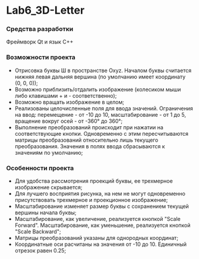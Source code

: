 # Lab6_3D-Letter
### Средства разработки
Фреймворк Qt и язык C++
### Возможности проекта
* Отрисовка буквы Ш в пространстве Oxyz. Началом буквы считается нижняя левая дальняя вершина (по умолчанию имеет координату (0, 0, 0));
* Возможно приблизить/отдалить изображение (колесиком мыши либо клавишами + и - соответственно);
* Возможно вращать изображение в целом;
* Реализованы целочисленные поля для ввода значений. Ограничения на ввод: перемещение - от -10 до 10, масштабирование - от 1 до 5, вращение вокруг осей - от -360° до 360°;
* Выполнение преобразований происходит при нажатии на соответствующие кнопки. Одновременно с этим пересчитываются матрицы преобразований относительно лишь текущего преобразования. Значения в полях ввода сбрасываются к значениям по умолчанию;
### Особенности проекта
* Для удобства рассмотрения проекций буквы, ее трехмерное изображение скрывается;
* Для лучшего восприятия рисунка, на нем не могут одновременно присутствовать трехмерное и проекционное изображение;
* Масштабирование изменяет размер буквы с сохранением текущей вершины начала буквы;
* Масштабирование, как увеличение, реализуется кнопкой "Scale Forward". Масштабирование, как уменьшение, реализуется кнопкой "Scale Backward";
* Матрицы преобразований указаны для однородных координат;
* Координатные оси расчитаны на значения от -10 до 10. Единичный отрезок равен 0.25;
